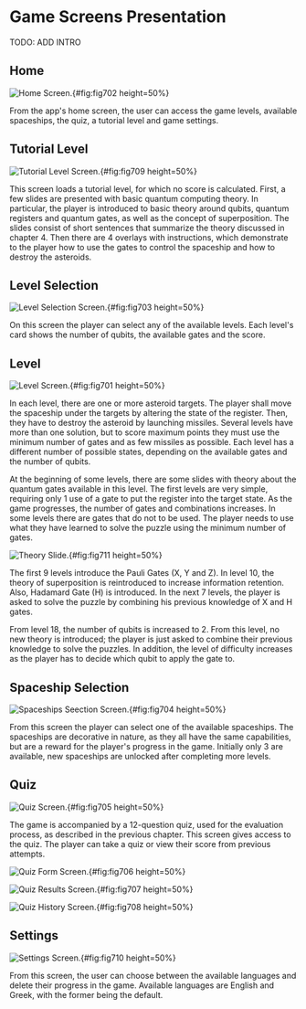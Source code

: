# Game Screens Presentation

TODO: ADD INTRO

## Home

![Home Screen.](chapter-7/image002_home_screen.jpg){#fig:fig702 height=50%}

From the app's home screen, the user can access the game levels, available spaceships, the quiz, a tutorial level and game settings.

## Tutorial Level

![Tutorial Level Screen.](chapter-7/image009_tutorial.jpg){#fig:fig709 height=50%}

This screen loads a tutorial level, for which no score is calculated. First, a few slides are presented with basic quantum computing theory. In particular, the player is introduced to basic theory around qubits, quantum registers and quantum gates, as well as the concept of superposition. The slides consist of short sentences that summarize the theory discussed in chapter 4. Then there are 4 overlays with instructions, which demonstrate to the player how to use the gates to control the spaceship and how to destroy the asteroids.

## Level Selection

![Level Selection Screen.](chapter-7/image003_levels_screen.jpg){#fig:fig703 height=50%}

On this screen the player can select any of the available levels. Each level's card shows the number of qubits, the available gates and the score.

## Level

![Level Screen.](chapter-7/image001_level_16.jpg){#fig:fig701 height=50%}

In each level, there are one or more asteroid targets. The player shall move the spaceship under the targets by altering the state of the register. Then, they have to destroy the asteroid by launching missiles. Several levels have more than one solution, but to score maximum points they must use the minimum number of gates and as few missiles as possible. Each level has a different number of possible states, depending on the available gates and the number of qubits.

At the beginning of some levels, there are some slides with theory about the quantum gates available in this level. The first levels are very simple, requiring only 1 use of a gate to put the register into the target state. As the game progresses, the number of gates and combinations increases. In some levels there are gates that do not to be used. The player needs to use what they have learned to solve the puzzle using the minimum number of gates.

![Theory Slide.](chapter-7/image011_theory_slide.jpg){#fig:fig711 height=50%}

The first 9 levels introduce the Pauli Gates (X, Y and Z). In level 10, the theory of superposition is reintroduced to increase information retention. Also, Hadamard Gate (H) is introduced. In the next 7 levels, the player is asked to solve the puzzle by combining his previous knowledge of X and H gates.

From level 18, the number of qubits is increased to 2. From this level, no new theory is introduced; the player is just asked to combine their previous knowledge to solve the puzzles. In addition, the level of difficulty increases as the player has to decide which qubit to apply the gate to.

## Spaceship Selection

![Spaceships Seection Screen.](chapter-7/image004_spaceships_screen.jpg){#fig:fig704 height=50%}

From this screen the player can select one of the available spaceships. The spaceships are decorative in nature, as they all have the same capabilities, but are a reward for the player's progress in the game. Initially only 3 are available, new spaceships are unlocked after completing more levels.

## Quiz

![Quiz Screen.](chapter-7/image005_quiz_screen.jpg){#fig:fig705 height=50%}

The game is accompanied by a 12-question quiz, used for the evaluation process, as described in the previous chapter. This screen gives access to the quiz. The player can take a quiz or view their score from previous attempts.

![Quiz Form Screen.](chapter-7/image006_quiz_form.jpg){#fig:fig706 height=50%}

![Quiz Results Screen.](chapter-7/image007_quiz_results.jpg){#fig:fig707 height=50%}

![Quiz History Screen.](chapter-7/image008_quiz_history.jpg){#fig:fig708 height=50%}

## Settings

![Settings Screen.](chapter-7/image010_settings_screen.jpg){#fig:fig710 height=50%}

From this screen, the user can choose between the available languages and delete their progress in the game. Available languages are English and Greek, with the former being the default.
